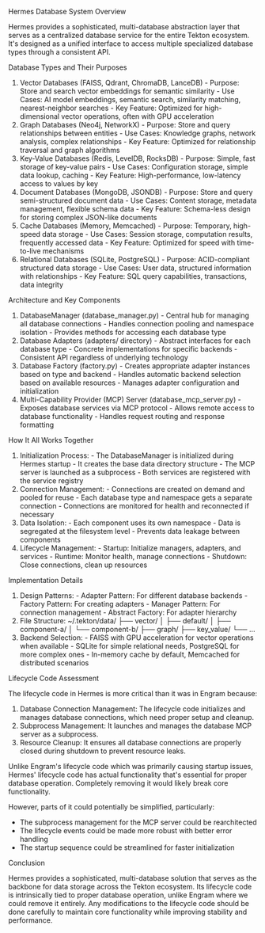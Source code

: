 Hermes Database System Overview

  Hermes provides a sophisticated, multi-database abstraction layer that serves as a centralized database
  service for the entire Tekton ecosystem. It's designed as a unified interface to access multiple
  specialized database types through a consistent API.

  Database Types and Their Purposes

  1. Vector Databases (FAISS, Qdrant, ChromaDB, LanceDB)
    - Purpose: Store and search vector embeddings for semantic similarity
    - Use Cases: AI model embeddings, semantic search, similarity matching, nearest-neighbor searches
    - Key Feature: Optimized for high-dimensional vector operations, often with GPU acceleration
  2. Graph Databases (Neo4j, NetworkX)
    - Purpose: Store and query relationships between entities
    - Use Cases: Knowledge graphs, network analysis, complex relationships
    - Key Feature: Optimized for relationship traversal and graph algorithms
  3. Key-Value Databases (Redis, LevelDB, RocksDB)
    - Purpose: Simple, fast storage of key-value pairs
    - Use Cases: Configuration storage, simple data lookup, caching
    - Key Feature: High-performance, low-latency access to values by key
  4. Document Databases (MongoDB, JSONDB)
    - Purpose: Store and query semi-structured document data
    - Use Cases: Content storage, metadata management, flexible schema data
    - Key Feature: Schema-less design for storing complex JSON-like documents
  5. Cache Databases (Memory, Memcached)
    - Purpose: Temporary, high-speed data storage
    - Use Cases: Session storage, computation results, frequently accessed data
    - Key Feature: Optimized for speed with time-to-live mechanisms
  6. Relational Databases (SQLite, PostgreSQL)
    - Purpose: ACID-compliant structured data storage
    - Use Cases: User data, structured information with relationships
    - Key Feature: SQL query capabilities, transactions, data integrity

  Architecture and Key Components

  1. DatabaseManager (database_manager.py)
    - Central hub for managing all database connections
    - Handles connection pooling and namespace isolation
    - Provides methods for accessing each database type
  2. Database Adapters (adapters/ directory)
    - Abstract interfaces for each database type
    - Concrete implementations for specific backends
    - Consistent API regardless of underlying technology
  3. Database Factory (factory.py)
    - Creates appropriate adapter instances based on type and backend
    - Handles automatic backend selection based on available resources
    - Manages adapter configuration and initialization
  4. Multi-Capability Provider (MCP) Server (database_mcp_server.py)
    - Exposes database services via MCP protocol
    - Allows remote access to database functionality
    - Handles request routing and response formatting

  How It All Works Together

  1. Initialization Process:
    - The DatabaseManager is initialized during Hermes startup
    - It creates the base data directory structure
    - The MCP server is launched as a subprocess
    - Both services are registered with the service registry
  2. Connection Management:
    - Connections are created on demand and pooled for reuse
    - Each database type and namespace gets a separate connection
    - Connections are monitored for health and reconnected if necessary
  3. Data Isolation:
    - Each component uses its own namespace
    - Data is segregated at the filesystem level
    - Prevents data leakage between components
  4. Lifecycle Management:
    - Startup: Initialize managers, adapters, and services
    - Runtime: Monitor health, manage connections
    - Shutdown: Close connections, clean up resources

  Implementation Details

  1. Design Patterns:
    - Adapter Pattern: For different database backends
    - Factory Pattern: For creating adapters
    - Manager Pattern: For connection management
    - Abstract Factory: For adapter hierarchy
  2. File Structure:
  ~/.tekton/data/
    ├── vector/
    │   ├── default/
    │   ├── component-a/
    │   └── component-b/
    ├── graph/
    ├── key_value/
    └── ...
  3. Backend Selection:
    - FAISS with GPU acceleration for vector operations when available
    - SQLite for simple relational needs, PostgreSQL for more complex ones
    - In-memory cache by default, Memcached for distributed scenarios

  Lifecycle Code Assessment

  The lifecycle code in Hermes is more critical than it was in Engram because:

  1. Database Connection Management: The lifecycle code initializes and manages database connections, which
  need proper setup and cleanup.
  2. Subprocess Management: It launches and manages the database MCP server as a subprocess.
  3. Resource Cleanup: It ensures all database connections are properly closed during shutdown to prevent
  resource leaks.

  Unlike Engram's lifecycle code which was primarily causing startup issues, Hermes' lifecycle code has
  actual functionality that's essential for proper database operation. Completely removing it would likely
  break core functionality.

  However, parts of it could potentially be simplified, particularly:
  - The subprocess management for the MCP server could be rearchitected
  - The lifecycle events could be made more robust with better error handling
  - The startup sequence could be streamlined for faster initialization

  Conclusion

  Hermes provides a sophisticated, multi-database solution that serves as the backbone for data storage
  across the Tekton ecosystem. Its lifecycle code is intrinsically tied to proper database operation, unlike
  Engram where we could remove it entirely. Any modifications to the lifecycle code should be done carefully
  to maintain core functionality while improving stability and performance.

